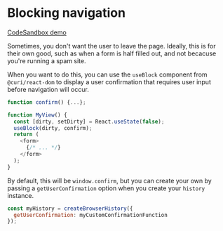 # Blocking navigation

[CodeSandbox demo](https://codesandbox.io/s/github/pshrmn/curi/tree/master/examples/react/blocking-navigation)

Sometimes, you don't want the user to leave the page. Ideally, this is for their own good, such as when a form is half filled out, and not becacuse you're running a spam site.

When you want to do this, you can use the `useBlock` component from `@curi/react-dom` to display a user confirmation that requires user input before navigation will occur.

```js
function confirm() {...};

function MyView() {
  const [dirty, setDirty] = React.useState(false);
  useBlock(dirty, confirm);
  return (
    <form>
      {/* ... */}
    </form>
  );
}
```

By default, this will be `window.confirm`, but you can create your own by passing a `getUserConfirmation` option when you create your `history` instance.

```js
const myHistory = createBrowserHistory({
  getUserConfirmation: myCustomConfirmationFunction
});
```
